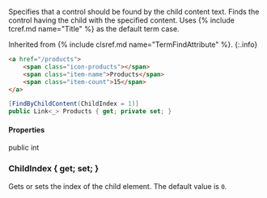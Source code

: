 Specifies that a control should be found by the child content text. Finds the control having the child with the specified content. Uses {% include tcref.md name="Title" %} as the default term case.

Inherited from {% include clsref.md name="TermFindAttribute" %}.
{:.info}

```html
<a href="/products">
    <span class="icon-products"></span>
    <span class="item-name">Products</span>
    <span class="item-count">15</span>
</a>
```
```cs
[FindByChildContent(ChildIndex = 1)]
public Link<_> Products { get; private set; }
```

#### Properties

<div class="member">
    <span class="head"><span class="keyword">public</span> <span class="keyword">int</span></span>
    <h3><span class="body">ChildIndex</span><span class="tail"> { <span class="keyword">get</span>; <span class="keyword">set</span>; }</span></h3>
</div>

Gets or sets the index of the child element. The default value is `0`.